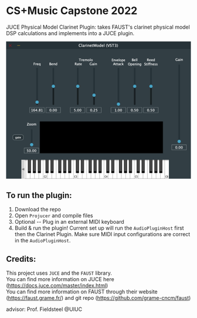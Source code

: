 # CS+Music Capstone 2022 
JUCE Physical Model Clarinet Plugin: takes FAUST's clarinet physical model DSP calculations and implements into a JUCE plugin. 

![Alt text](plugin_pic.png?raw=true "Title")

## To run the plugin:
1. Download the repo
2. Open `Projucer` and compile files
3. Optional -- Plug in an external MIDI keyboard
4. Build & run the plugin! Current set up will run the `AudioPluginHost` first then the Clarinet Plugin. Make sure MIDI input configurations are correct in the `AudioPluginHost`.


## Credits:
This project uses `JUCE` and the `FAUST` library.      
You can find more information on JUCE here (https://docs.juce.com/master/index.html)     
You can find more information on FAUST through their website (https://faust.grame.fr/) and git repo (https://github.com/grame-cncm/faust)       
 
advisor: Prof. Fieldsteel @UIUC
